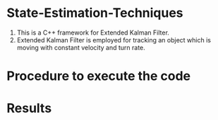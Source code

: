 # State-Estimation-Techniques
1. This is a C++ framework for Extended Kalman Filter. 
2. Extended Kalman Filter is employed for tracking an object which is moving with constant velocity and turn rate. 

# Procedure to execute the code


# Results
